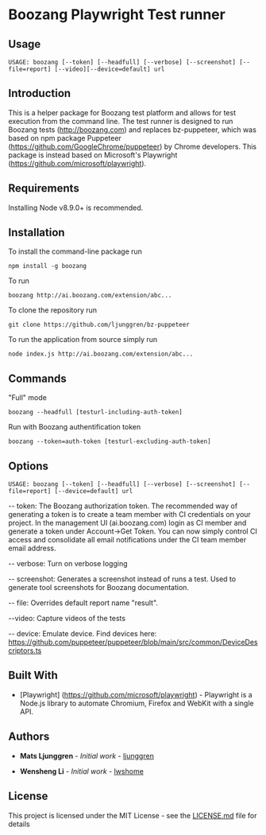 # Boozang Playwright Test runner 

## Usage

```USAGE: boozang [--token] [--headfull] [--verbose] [--screenshot] [--file=report] [--video][--device=default] url```

## Introduction

This is a helper package for Boozang test platform and allows for test execution from the command line. The test runner is designed to run Boozang tests (http://boozang.com) and replaces bz-puppeteer, which was based on npm package Puppeteer (https://github.com/GoogleChrome/puppeteer) by Chrome developers. This package is instead based on Microsoft's Playwright (https://github.com/microsoft/playwright).


## Requirements
Installing Node v8.9.0+ is recommended. 

## Installation
To install the command-line package run

```npm install -g boozang```

To run

```boozang http://ai.boozang.com/extension/abc...```


To clone the repository run

```git clone https://github.com/ljunggren/bz-puppeteer```

To run the application from source simply run

```node index.js http://ai.boozang.com/extension/abc...```


## Commands

"Full" mode

```boozang --headfull [testurl-including-auth-token]```

Run with Boozang authentification token

```boozang --token=auth-token [testurl-excluding-auth-token]```

## Options

```USAGE: boozang [--token] [--headfull] [--verbose] [--screenshot] [--file=report] [--device=default] url```

-- token: The Boozang authorization token. The recommended way of generating a token is to create a team member with CI credentials on your project. In the management UI (ai.boozang.com) login as CI member and generate a token under Account->Get Token. You can now simply control CI access and consolidate all email notifications under the CI team member email address. 

-- verbose: Turn on verbose logging

-- screenshot: Generates a screenshot instead of runs a test. Used to generate tool screenshots for Boozang documentation. 

-- file: Overrides default report name "result".

--video: Capture videos of the tests

-- device: Emulate device. Find devices here: https://github.com/puppeteer/puppeteer/blob/main/src/common/DeviceDescriptors.ts


## Built With

* [Playwright] (https://github.com/microsoft/playwright) - Playwright is a Node.js library to automate Chromium, Firefox and WebKit with a single API. 

## Authors


* **Mats Ljunggren** - *Initial work* - [ljunggren](https://github.com/ljunggren)

* **Wensheng Li** - *Initial work* - [lwshome](https://github.com/lwshome)

## License

This project is licensed under the MIT License - see the [LICENSE.md](LICENSE.md) file for details
